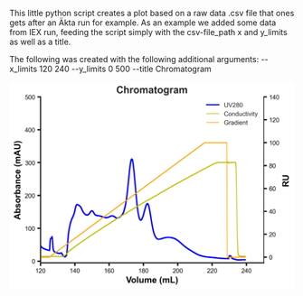 This little python script creates a plot based on a raw data .csv file that ones gets after an Äkta run for example. 
As an example we added some data from IEX run, feeding the script simply with the csv-file_path x and y_limits as well as a title.

The following was created with the following additional arguments: --x_limits 120 240 --y_limits 0 500 --title Chromatogram

<p align="center">
  <img src="./IEX_data.png" alt="alt text" width="600px" align="middle"/>
</p>
